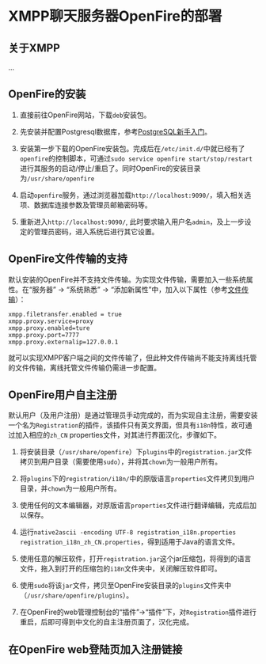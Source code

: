 # XMPP聊天服务器OpenFire的部署

## 关于XMPP

...

## OpenFire的安装

1. 直接前往OpenFire网站，下载`deb`安装包。

2. 先安装并配置Postgresql数据库，参考[PostgreSQL新手入门](http://www.ruanyifeng.com/blog/2013/12/getting_started_with_postgresql.html)。

3. 安装第一步下载的OpenFire安装包。完成后在`/etc/init.d/`中就已经有了`openfire`的控制脚本，可通过`sudo service openfire start/stop/restart`进行其服务的启动/停止/重启了。同时OpenFire的安装目录为`/usr/share/openfire`

4. 启动`openfire`服务，通过浏览器加载`http://localhost:9090/`，填入相关选项、数据库连接参数及管理员邮箱密码等。

5. 重新进入`http://localhost:9090/`, 此时要求输入用户名`admin`，及上一步设定的管理员密码，进入系统后进行其它设置。

## OpenFire文件传输的支持

默认安装的OpenFire并不支持文件传输。为实现文件传输，需要加入一些系统属性。在“服务器” -> “系统熟悉” -> “添加新属性”中，加入以下属性（参考[文件传输](https://github.com/KangLin/RabbitIm/blob/master/docs/Books/FileTransfer.md)）：

```
xmpp.filetransfer.enabled = true
xmpp.proxy.service=proxy
xmpp.proxy.enabled=ture
xmpp.proxy.port=7777
xmpp.proxy.externalip=127.0.0.1
```

就可以实现XMPP客户端之间的文件传输了，但此种文件传输尚不能支持离线托管的文件传输，离线托管文件传输仍需进一步配置。

## OpenFire用户自主注册

默认用户（及用户注册）是通过管理员手动完成的，而为实现自主注册，需要安装一个名为`Registration`的插件，该插件只有英文界面，但具有`i18n`特性，故可通过加入相应的`zh_CN` properties文件，对其进行界面汉化，步骤如下。

1. 将安装目录（`/usr/share/openfire`）下`plugins`中的`registration.jar`文件拷贝到用户目录（需要使用`sudo`），并将其`chown`为一般用户所有。

2. 将`plugins`下的`registration/i18n/`中的原版语言`properties`文件拷贝到用户目录，并`chown`为一般用户所有。

3. 使用任何的文本编辑器，对原版语言`properties`文件进行翻译编辑，完成后加以保存。

4. 运行`native2ascii -encoding UTF-8 registration_i18n.properties registration_i18n_zh_CN.properties`，得到适用于Java的语言文件。

5. 使用任意的解压软件，打开`registration.jar`这个jar压缩包，将得到的语言文件，拖入到打开的压缩包的`i18n`文件夹中，关闭解压软件即可。

6. 使用`sudo`将该`jar`文件，拷贝至OpenFire安装目录的`plugins`文件夹中（`/usr/share/openfire/plugins`）。

7. 在OpenFire的web管理控制台的“插件”->“插件”下，对`Registration`插件进行重启，后即可得到中文化的自主注册页面了，汉化完成。

## 在OpenFire web登陆页加入注册链接


